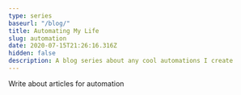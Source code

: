 ```yaml
---
type: series
baseurl: "/blog/"
title: Automating My Life
slug: automation
date: 2020-07-15T21:26:16.316Z
hidden: false
description: A blog series about any cool automations I create
---
```


Write about articles for automation
